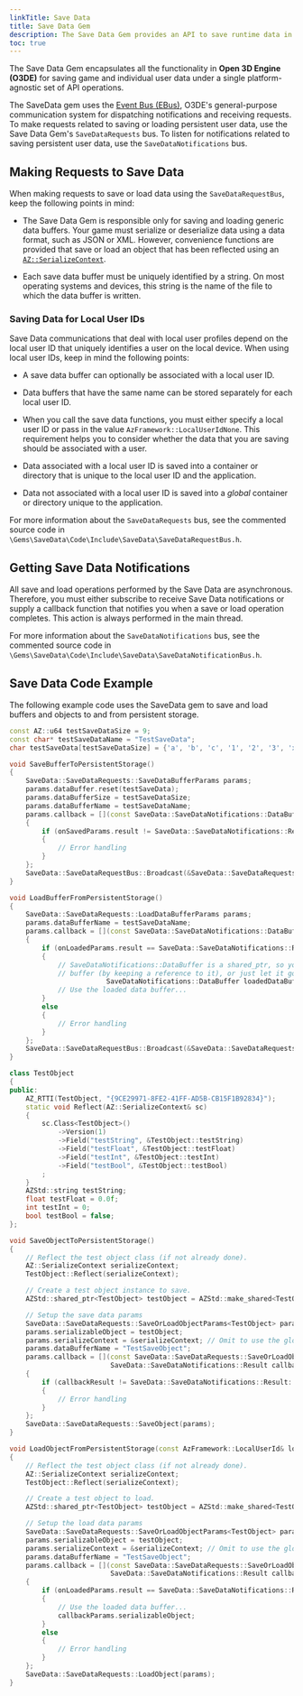 ```yaml
---
linkTitle: Save Data
title: Save Data Gem
description: The Save Data Gem provides an API to save runtime data in Open 3D Engine (O3DE) projects.
toc: true
---
```


The Save Data Gem encapsulates all the functionality in **Open 3D Engine (O3DE)** for saving game and individual user data under a single platform-agnostic set of API operations.

The SaveData gem uses the [Event Bus (EBus)](/docs/user-guide/programming/ebus/), O3DE's general-purpose communication system for dispatching notifications and receiving requests. To make requests related to saving or loading persistent user data, use the Save Data Gem's `SaveDataRequests` bus. To listen for notifications related to saving persistent user data, use the `SaveDataNotifications` bus.

## Making Requests to Save Data

When making requests to save or load data using the `SaveDataRequestBus`, keep the following points in mind:

* The Save Data Gem is responsible only for saving and loading generic data buffers. Your game must serialize or deserialize data using a data format, such as JSON or XML. However, convenience functions are provided that save or load an object that has been reflected using an [`AZ::SerializeContext`](/docs/user-guide/programming/serialization/entity-system-reflection-serialization-context/).

* Each save data buffer must be uniquely identified by a string. On most operating systems and devices, this string is the name of the file to which the data buffer is written.

### Saving Data for Local User IDs

Save Data communications that deal with local user profiles depend on the local user ID that uniquely identifies a user on the local device. When using local user IDs, keep in mind the following points:

* A save data buffer can optionally be associated with a local user ID.

* Data buffers that have the same name can be stored separately for each local user ID.

* When you call the save data functions, you must either specify a local user ID or pass in the value `AzFramework::LocalUserIdNone`. This requirement helps you to consider whether the data that you are saving should be associated with a user.

* Data associated with a local user ID is saved into a container or directory that is unique to the local user ID and the application.

* Data not associated with a local user ID is saved into a *global* container or directory unique to the application.

For more information about the `SaveDataRequests` bus, see the commented source code in `\Gems\SaveData\Code\Include\SaveData\SaveDataRequestBus.h`.

## Getting Save Data Notifications

All save and load operations performed by the Save Data are asynchronous. Therefore, you must either subscribe to receive Save Data notifications or supply a callback function that notifies you when a save or load operation completes. This action is always performed in the main thread.

For more information about the `SaveDataNotifications` bus, see the commented source code in `\Gems\SaveData\Code\Include\SaveData\SaveDataNotificationBus.h`.

## Save Data Code Example

The following example code uses the SaveData gem to save and load buffers and objects to and from persistent storage.

```c++
const AZ::u64 testSaveDataSize = 9;
const char* testSaveDataName = "TestSaveData";
char testSaveData[testSaveDataSize] = {'a', 'b', 'c', '1', '2', '3', 'x', 'y', 'z'};

void SaveBufferToPersistentStorage()
{
    SaveData::SaveDataRequests::SaveDataBufferParams params;
    params.dataBuffer.reset(testSaveData);
    params.dataBufferSize = testSaveDataSize;
    params.dataBufferName = testSaveDataName;
    params.callback = [](const SaveData::SaveDataNotifications::DataBufferSavedParams& onSavedParams)
    {
        if (onSavedParams.result != SaveData::SaveDataNotifications::Result::Success)
        {
            // Error handling
        }
    };
    SaveData::SaveDataRequestBus::Broadcast(&SaveData::SaveDataRequests::SaveDataBuffer, params);
}

void LoadBufferFromPersistentStorage()
{
    SaveData::SaveDataRequests::LoadDataBufferParams params;
    params.dataBufferName = testSaveDataName;
    params.callback = [](const SaveData::SaveDataNotifications::DataBufferLoadedParams& onLoadedParams)
    {
        if (onLoadedParams.result == SaveData::SaveDataNotifications::Result::Success)
        {
            // SaveDataNotifications::DataBuffer is a shared_ptr, so you can choose to either preserve the
            // buffer (by keeping a reference to it), or just let it go out of scope so it will be deleted.
                        SaveDataNotifications::DataBuffer loadedDataBuffer = onLoadedParams.dataBuffer;
            // Use the loaded data buffer...
        }
        else
        {
            // Error handling
        }
    };
    SaveData::SaveDataRequestBus::Broadcast(&SaveData::SaveDataRequests::LoadDataBuffer, params);
}

class TestObject
{
public:
    AZ_RTTI(TestObject, "{9CE29971-8FE2-41FF-AD5B-CB15F1B92834}");
    static void Reflect(AZ::SerializeContext& sc)
    {
        sc.Class<TestObject>()
            ->Version(1)
            ->Field("testString", &TestObject::testString)
            ->Field("testFloat", &TestObject::testFloat)
            ->Field("testInt", &TestObject::testInt)
            ->Field("testBool", &TestObject::testBool)
        ;
    }
    AZStd::string testString;
    float testFloat = 0.0f;
    int testInt = 0;
    bool testBool = false;
};

void SaveObjectToPersistentStorage()
{
    // Reflect the test object class (if not already done).
    AZ::SerializeContext serializeContext;
    TestObject::Reflect(serializeContext);

    // Create a test object instance to save.
    AZStd::shared_ptr<TestObject> testObject = AZStd::make_shared<TestObject>();

    // Setup the save data params
    SaveData::SaveDataRequests::SaveOrLoadObjectParams<TestObject> params;
    params.serializableObject = testObject;
    params.serializeContext = &serializeContext; // Omit to use the global AZ::SerializeContext instance
    params.dataBufferName = "TestSaveObject";
    params.callback = [](const SaveData::SaveDataRequests::SaveOrLoadObjectParams<TestObject>& callbackParams,
                         SaveData::SaveDataNotifications::Result callbackResult)
    {
        if (callbackResult != SaveData::SaveDataNotifications::Result::Success)
        {
            // Error handling
        }
    };
    SaveData::SaveDataRequests::SaveObject(params);
}

void LoadObjectFromPersistentStorage(const AzFramework::LocalUserId& localUserId = AzFramework::LocalUserIdNone)
{
    // Reflect the test object class (if not already done).
    AZ::SerializeContext serializeContext;
    TestObject::Reflect(serializeContext);

    // Create a test object to load.
    AZStd::shared_ptr<TestObject> testObject = AZStd::make_shared<TestObject>();

    // Setup the load data params
    SaveData::SaveDataRequests::SaveOrLoadObjectParams<TestObject> params;
    params.serializableObject = testObject;
    params.serializeContext = &serializeContext; // Omit to use the global AZ::SerializeContext instance
    params.dataBufferName = "TestSaveObject";
    params.callback = [](const SaveData::SaveDataRequests::SaveOrLoadObjectParams<TestObject>& callbackParams,
                         SaveData::SaveDataNotifications::Result callbackResult)
    {
        if (onLoadedParams.result == SaveData::SaveDataNotifications::Result::Success)
        {
            // Use the loaded data buffer...
            callbackParams.serializableObject;
        }
        else
        {
            // Error handling
        }
    };
    SaveData::SaveDataRequests::LoadObject(params);
}
```
